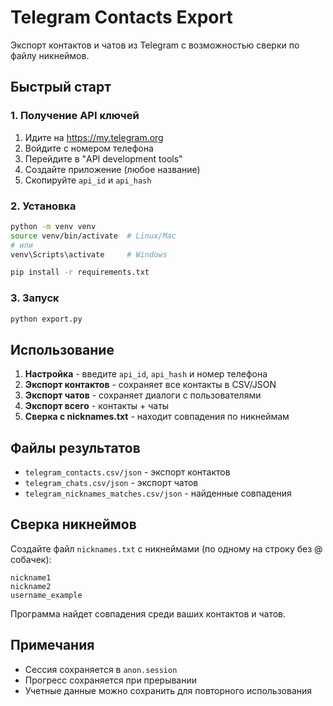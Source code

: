 # Telegram Contacts Export

Экспорт контактов и чатов из Telegram с возможностью сверки по файлу никнеймов.

## Быстрый старт

### 1. Получение API ключей

1. Идите на https://my.telegram.org
2. Войдите с номером телефона
3. Перейдите в "API development tools"
4. Создайте приложение (любое название)
5. Скопируйте `api_id` и `api_hash`

### 2. Установка

```bash
python -m venv venv
source venv/bin/activate  # Linux/Mac
# или
venv\Scripts\activate     # Windows

pip install -r requirements.txt
```

### 3. Запуск

```bash
python export.py
```

## Использование

1. **Настройка** - введите `api_id`, `api_hash` и номер телефона
2. **Экспорт контактов** - сохраняет все контакты в CSV/JSON
3. **Экспорт чатов** - сохраняет диалоги с пользователями
4. **Экспорт всего** - контакты + чаты
5. **Сверка с nicknames.txt** - находит совпадения по никнеймам

## Файлы результатов

- `telegram_contacts.csv/json` - экспорт контактов
- `telegram_chats.csv/json` - экспорт чатов  
- `telegram_nicknames_matches.csv/json` - найденные совпадения

## Сверка никнеймов

Создайте файл `nicknames.txt` с никнеймами (по одному на строку без @ собачек):
```
nickname1
nickname2
username_example
```

Программа найдет совпадения среди ваших контактов и чатов.

## Примечания

- Сессия сохраняется в `anon.session`
- Прогресс сохраняется при прерывании
- Учетные данные можно сохранить для повторного использования